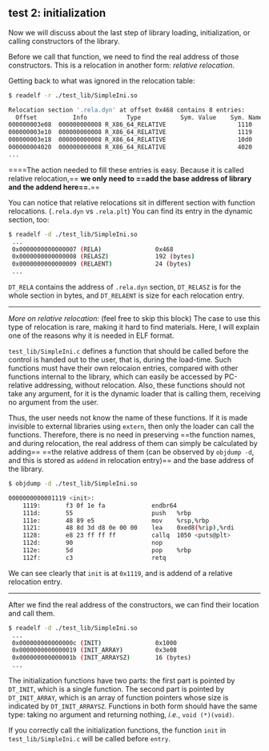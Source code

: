 ## test 2: initialization
Now we will discuss about the last step of library loading, initialization, or calling
constructors of the library.

Before we call that function, we need to find the real address of those constructors. This is a relocation
in another form: *relative relocation*.
<!-- TODO: maybe an appendix on all the relocation referred here -->

Getting back to what was ignored in the relocation table:
```bash
$ readelf -r ./test_lib/SimpleIni.so

Relocation section '.rela.dyn' at offset 0x468 contains 8 entries:
  Offset          Info           Type           Sym. Value    Sym. Name + Addend
000000003e08  000000000008 R_X86_64_RELATIVE                    1110
000000003e10  000000000008 R_X86_64_RELATIVE                    1119
000000003e18  000000000008 R_X86_64_RELATIVE                    10d0
000000004020  000000000008 R_X86_64_RELATIVE                    4020
...
```
====The action needed to fill these entries is easy. Because it is called relative relocation,== 
**we only need to ==add the base address of library and the addend here==.**== 

You can notice that relative relocations sit in different section with function relocations.
(`.rela.dyn` vs `.rela.plt`) You can find its entry in the dynamic section, too:

```bash
$ readelf -d ./test_lib/SimpleIni.so
 ...
 0x0000000000000007 (RELA)               0x468
 0x0000000000000008 (RELASZ)             192 (bytes)
 0x0000000000000009 (RELAENT)            24 (bytes)
 ...
```
`DT_RELA` contains the address of `.rela.dyn` section, `DT_RELASZ` is for the whole section in bytes,
and `DT_RELAENT` is size for each relocation entry.

---
*More on relative relocation:* (feel free to skip this block) The case to use this type of relocation
is rare, making it hard to find materials. Here, I will explain one of the reasons why it is needed 
in ELF format.

`test_lib/SimpleIni.c` defines a function that should be called before the control is handed out to 
the user, that is, during the load-time. Such functions must have their own relocaion entries, 
compared with other functions internal to the library, which can easily be accessed by PC-relative
addressing, without relocation. Also, these functions should not take any argument, for it is the 
dynamic loader that is calling them, receiving no argument from the user.

Thus, the user needs not know the name of these functions. If it is made invisible to external libraries 
using `extern`, then only the loader can call the functions. Therefore, there is no need in preserving
==the function names, and during relocation, the real address of them can simply be calculated by adding==
==the relative address of them (can be observed by `objdump -d`, and this is stored as `addend` in relocation entry)==
and the base address of the library.

```bash
$ objdump -d ./test_lib/SimpleIni.so

0000000000001119 <init>:
    1119:       f3 0f 1e fa             endbr64 
    111d:       55                      push   %rbp
    111e:       48 89 e5                mov    %rsp,%rbp
    1121:       48 8d 3d d8 0e 00 00    lea    0xed8(%rip),%rdi        # 2000 <_fini+0xeb8>
    1128:       e8 23 ff ff ff          callq  1050 <puts@plt>
    112d:       90                      nop
    112e:       5d                      pop    %rbp
    112f:       c3                      retq 
```
We can see clearly that `init` is at `0x1119`, and is addend of a relative relocation entry.

---
After we find the real address of the constructors, we can find their location and call them.
```bash
$ readelf -d ./test_lib/SimpleIni.so
 ...
 0x000000000000000c (INIT)               0x1000
 0x0000000000000019 (INIT_ARRAY)         0x3e08
 0x000000000000001b (INIT_ARRAYSZ)       16 (bytes)
 ...
```
The initialization functions have two parts: the first part is pointed by `DT_INIT`, which is 
a single function. The second part is pointed by `DT_INIT_ARRAY`, which is an array of function
pointers whose size is indicated by `DT_INIT_ARRAYSZ`. Functions in both form should have the 
same type: taking no argument and returning nothing, *i.e.*, `void (*)(void)`.

If you correctly call the initialization functions, the function `init` in `test_lib/SimpleIni.c`
will be called before `entry`.

